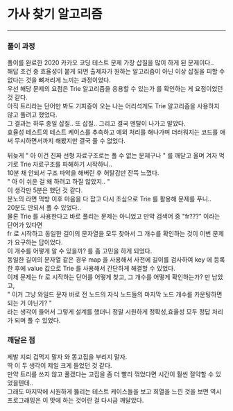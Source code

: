 # 가사 찾기 알고리즘
-----------------------------------------------
  
### 풀이 과정  
  
풀이를 완료한 2020 카카오 코딩 테스트 문제 가장 삽질을 많이 하게 된 문제이다..  
해답 조건 중 효율성이 붙게 되면 출제자가 원하는 알고리즘이 아닌 이상 삽질을 피할 수 없다는 것을 뼈저리게 느끼는 과정이었다.  
우선 해당 문제의 요점은 Trie 알고리즘을 응용할 수 있는가 를 확인하는 게 요점이었던 것 같다.  
아직 트리라는 단어만 봐도 기피증이 오는 나는 어리석게도 Trie 알고리즘을 사용하지 않고 풀려고 했었다.  
그 결과는 하루 종일 삽질.. 또 삽질.. 그리고 결국 멘탈이 나가고 말았다.  
효율성 테스트의 테스트 케이스를 추측하고 예외 처리를 해나가며 더러워지는 코드를 애써 무시하면서까지 해봤지만 결국 풀 수 없었다.  
  
뒤늦게 " 아 이건 진짜 선형 자료구조로는 풀 수 없는 문제구나 " 를 깨닫고 울며 겨자 먹기로 Trie 자료구조를 파해하기 시작하니..  
10분 채 안되서 구조 파악을 해버린 후 허탈감만 잔뜩 느꼈다.  
" 아 이 쉬운 걸 왜 하려고 하질 않았지.. "  
이 생각만 5분은 했던 것 같다.  
분노의 라면 먹방 이후 마음을 다 잡고 다시 초심으로 Trie 를 활용해 문제를 푸니..  
20분도 안되서 풀 수 있었다..  
물론 Trie 를 사용한다고 바로 풀리는 문제는 아니었고 만약 검색어 중 "fr???" 이라는 단어가 있다면  
fr 로 시작하고 동일한 길이의 문자열을 모두 찾아서 그 개수를 확인하는 것이 이번 문제가 요구하는 답이었다.  
이 개수를 어떻게 알 수 있을까? 를 좀 고민을 하게 되었다.  
동일한 길이의 문자열 같은 경우 map 을 사용해서 사전에 길이를 검사하여 key 에 등록한 후에 value 값으로 Trie 를 사용해서 간단하게 해결할 수 있었다.  
이제 문제는 fr 로 시작하는 단어를 어떻게 찾고, 그 개수를 어떻게 확인하는가? 만 남았고,  
" 이거 그냥 와일드 문자 바로 전 노드의 자식 노드들의 마지막 노드 개수를 카운팅하면 되는 거 아닌가? "  
라는 생각이 들어서 그렇게 설계를 했더니 정말 시원하게 정확성,효율성 모두 정답 처리가 되며 풀 수 있었다.  
  
### 깨달은 점
  
제발 지뢰 겁먹지 말자 와 똥고집을 부리지 말자.  
딱 이 두 생각이 제일 크게 들었던 것 같다.  
만약 트리를 쓰지 않고 풀겠다는 고집을 좀 더 빨리 꺾었다면 시간이 훨씬 절약할 수 있었을텐데..  
그래도 마지막에 시원하게 뚫리는 테스트 케이스들을 보고 희열을 느낀 것을 보면 역시 프로그래밍은 이 맛에 하는 것이란 걸 다시금 깨달았다.  

